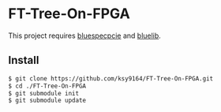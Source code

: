 # FT-Tree-On-FPGA    

This project requires [bluespecpcie](https://github.com/sangwoojun/bluespecpcie) and [bluelib](https://github.com/sangwoojun/bluelib).

## Install  
````sh 
$ git clone https://github.com/ksy9164/FT-Tree-On-FPGA.git   
$ cd ./FT-Tree-On-FPGA    
$ git submodule init   
$ git submodule update   
````
